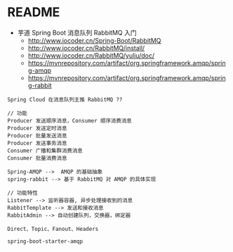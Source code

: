 # README

- 芋道 Spring Boot 消息队列 RabbitMQ 入门
    - <http://www.iocoder.cn/Spring-Boot/RabbitMQ>
    - http://www.iocoder.cn/RabbitMQ/install/
    - http://www.iocoder.cn/RabbitMQ/yuliu/doc/
    - https://mvnrepository.com/artifact/org.springframework.amqp/spring-amqp
    - https://mvnrepository.com/artifact/org.springframework.amqp/spring-rabbit

```
Spring Cloud 在消息队列主推 RabbitMQ ??

// 功能
Producer 发送顺序消息，Consumer 顺序消费消息
Producer 发送定时消息
Producer 批量发送消息
Producer 发送事务消息
Consumer 广播和集群消费消息
Consumer 批量消费消息

Spring-AMQP -->  AMQP 的基础抽象
spring-rabbit --> 基于 RabbitMQ 对 AMQP 的具体实现

// 功能特性
Listener --> 监听器容器, 异步处理接收到的消息
RabbitTemplate --> 发送和接收消息
RabbitAdmin --> 自动创建队列，交换器，绑定器

Direct、Topic、Fanout、Headers 

spring-boot-starter-amqp
```
